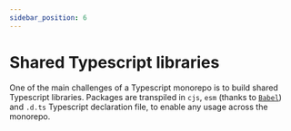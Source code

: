 ```yaml
---
sidebar_position: 6
---
```


# Shared Typescript libraries

One of the main challenges of a Typescript monorepo is to build shared Typescript libraries. Packages are transpiled in `cjs`, `esm` (thanks to [`Babel`](https://babeljs.io/)) and `.d.ts` Typescript declaration file, to enable any usage across the monorepo.
